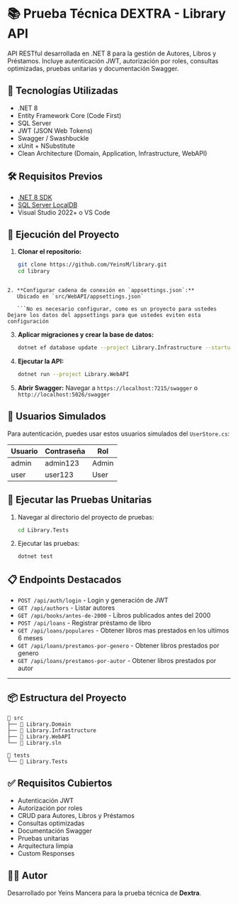 # 📚 Prueba Técnica DEXTRA - Library API

API RESTful desarrollada en .NET 8 para la gestión de Autores, Libros y Préstamos. Incluye autenticación JWT, autorización por roles, consultas optimizadas, pruebas unitarias y documentación Swagger.


## 🚀 Tecnologías Utilizadas

- .NET 8
- Entity Framework Core (Code First)
- SQL Server
- JWT (JSON Web Tokens)
- Swagger / Swashbuckle
- xUnit + NSubstitute
- Clean Architecture (Domain, Application, Infrastructure, WebAPI)



## 🛠️ Requisitos Previos

- [.NET 8 SDK](https://dotnet.microsoft.com/en-us/download/dotnet/8.0)
- [SQL Server LocalDB](https://learn.microsoft.com/en-us/sql/database-engine/configure-windows/sql-server-express-localdb)
- Visual Studio 2022+ o VS Code



## 🧪 Ejecución del Proyecto

1. **Clonar el repositorio:**
   ```bash
   git clone https://github.com/YeinsM/library.git
   cd library
```

2. **Configurar cadena de conexión en `appsettings.json`:**
   Ubicado en `src/WebAPI/appsettings.json`

   ```No es necesario configurar, como es un proyecto para ustedes
Dejare los datos del appsettings para que ustedes eviten esta configuración
   ```

3. **Aplicar migraciones y crear la base de datos:**

   ```bash
   dotnet ef database update --project Library.Infrastructure --startup-project Library.WebAPI
   ```

4. **Ejecutar la API:**

   ```bash
   dotnet run --project Library.WebAPI
   ```

5. **Abrir Swagger:**
   Navegar a `https://localhost:7215/swagger` o `http://localhost:5026/swagger`


## 🔑 Usuarios Simulados

Para autenticación, puedes usar estos usuarios simulados del `UserStore.cs`:

| Usuario | Contraseña | Rol   |
| ------- | ---------- | ----- |
| admin   | admin123   | Admin |
| user    | user123    | User  |



## 🧪 Ejecutar las Pruebas Unitarias

1. Navegar al directorio del proyecto de pruebas:

   ```bash
   cd Library.Tests
   ```

2. Ejecutar las pruebas:

   ```bash
   dotnet test
   ```



## 📋 Endpoints Destacados

* `POST /api/auth/login` - Login y generación de JWT
* `GET /api/authors` - Listar autores
* `GET /api/books/antes-de-2000` - Libros publicados antes del 2000
* `POST /api/loans` - Registrar préstamo de libro
* `GET /api/loans/populares` - Obtener libros mas prestados en los ultimos 6 meses
* `GET /api/loans/prestamos-por-genero` - Obtener libros prestados por genero
* `GET /api/loans/prestamos-por-autor` - Obtener libros prestados por autor

---

## 📦 Estructura del Proyecto

```
📁 src
├── 📂 Library.Domain
├── 📂 Library.Infrastructure
├── 📂 Library.WebAPI
└── 📄 Library.sln

📁 tests
└── 📂 Library.Tests
```


## ✅ Requisitos Cubiertos

* Autenticación JWT
* Autorización por roles
* CRUD para Autores, Libros y Préstamos
* Consultas optimizadas
* Documentación Swagger
* Pruebas unitarias
* Arquitectura limpia
* Custom Responses



## 🧑‍💻 Autor

Desarrollado por Yeins Mancera para la prueba técnica de **Dextra**.
